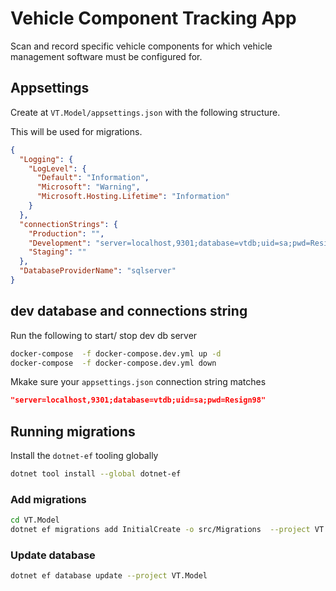 # Vehicle Component Tracking App

Scan and record specific vehicle components for which vehicle management software must be configured for.

## Appsettings

Create at `VT.Model/appsettings.json` with the following structure.

This will be used for migrations.

```json
{
  "Logging": {
    "LogLevel": {
      "Default": "Information",
      "Microsoft": "Warning",
      "Microsoft.Hosting.Lifetime": "Information"
    }
  },
  "connectionStrings": {
    "Production": "",
    "Development": "server=localhost,9301;database=vtdb;uid=sa;pwd=Resign98",
    "Staging": ""
  },
  "DatabaseProviderName": "sqlserver"
}
```

## dev database and connections string

Run the following to start/ stop dev db server

```bash
docker-compose  -f docker-compose.dev.yml up -d
docker-compose  -f docker-compose.dev.yml down
```

Mkake sure your `appsettings.json` connection string matches

```json
"server=localhost,9301;database=vtdb;uid=sa;pwd=Resign98"
```

## Running migrations

Install the `dotnet-ef` tooling globally

```bash
dotnet tool install --global dotnet-ef
```

### Add migrations

```bash
cd VT.Model
dotnet ef migrations add InitialCreate -o src/Migrations  --project VT.Model    
```
### Update database

```bash
dotnet ef database update --project VT.Model
```